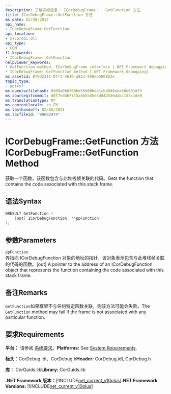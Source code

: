```yaml
---
description: 了解详细信息： ICorDebugFrame：： GetFunction 方法
title: ICorDebugFrame::GetFunction 方法
ms.date: 03/30/2017
api_name:
- ICorDebugFrame.GetFunction
api_location:
- mscordbi.dll
api_type:
- COM
f1_keywords:
- ICorDebugFrame::GetFunction
helpviewer_keywords:
- GetFunction method, ICorDebugFrame interface [.NET Framework debugging]
- ICorDebugFrame::GetFunction method [.NET Framework debugging]
ms.assetid: 879d2311-0ff1-4616-a8b3-959ea5868b2e
topic_type:
- apiref
ms.openlocfilehash: 0309a066f686e55d086de1cbb040eea58e031df3
ms.sourcegitcommit: ddf7edb67715a5b9a45e3dd44536dabc153c1de0
ms.translationtype: MT
ms.contentlocale: zh-CN
ms.lasthandoff: 02/06/2021
ms.locfileid: "99692974"
---
```

# <a name="icordebugframegetfunction-method"></a><span data-ttu-id="c9335-103">ICorDebugFrame::GetFunction 方法</span><span class="sxs-lookup"><span data-stu-id="c9335-103">ICorDebugFrame::GetFunction Method</span></span>

<span data-ttu-id="c9335-104">获取一个函数，该函数包含与此堆栈帧关联的代码。</span><span class="sxs-lookup"><span data-stu-id="c9335-104">Gets the function that contains the code associated with this stack frame.</span></span>  
  
## <a name="syntax"></a><span data-ttu-id="c9335-105">语法</span><span class="sxs-lookup"><span data-stu-id="c9335-105">Syntax</span></span>  
  
```cpp  
HRESULT GetFunction (  
    [out] ICorDebugFunction  **ppFunction  
);  
```  
  
## <a name="parameters"></a><span data-ttu-id="c9335-106">参数</span><span class="sxs-lookup"><span data-stu-id="c9335-106">Parameters</span></span>  

 `ppFunction`  
 <span data-ttu-id="c9335-107">弄指向 ICorDebugFunction 对象的地址的指针，该对象表示包含与此堆栈帧关联的代码的函数。</span><span class="sxs-lookup"><span data-stu-id="c9335-107">[out] A pointer to the address of an ICorDebugFunction object that represents the function containing the code associated with this stack frame.</span></span>  
  
## <a name="remarks"></a><span data-ttu-id="c9335-108">备注</span><span class="sxs-lookup"><span data-stu-id="c9335-108">Remarks</span></span>  

 <span data-ttu-id="c9335-109">`GetFunction`如果框架不与任何特定函数关联，则该方法可能会失败。</span><span class="sxs-lookup"><span data-stu-id="c9335-109">The `GetFunction` method may fail if the frame is not associated with any particular function.</span></span>  
  
## <a name="requirements"></a><span data-ttu-id="c9335-110">要求</span><span class="sxs-lookup"><span data-stu-id="c9335-110">Requirements</span></span>  

 <span data-ttu-id="c9335-111">**平台：** 请参阅 [系统要求](../../get-started/system-requirements.md)。</span><span class="sxs-lookup"><span data-stu-id="c9335-111">**Platforms:** See [System Requirements](../../get-started/system-requirements.md).</span></span>  
  
 <span data-ttu-id="c9335-112">**标头**：CorDebug.idl、CorDebug.h</span><span class="sxs-lookup"><span data-stu-id="c9335-112">**Header:** CorDebug.idl, CorDebug.h</span></span>  
  
 <span data-ttu-id="c9335-113">**库：** CorGuids.lib</span><span class="sxs-lookup"><span data-stu-id="c9335-113">**Library:** CorGuids.lib</span></span>  
  
 <span data-ttu-id="c9335-114">**.NET Framework 版本：**[!INCLUDE[net_current_v10plus](../../../../includes/net-current-v10plus-md.md)]</span><span class="sxs-lookup"><span data-stu-id="c9335-114">**.NET Framework Versions:** [!INCLUDE[net_current_v10plus](../../../../includes/net-current-v10plus-md.md)]</span></span>
